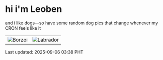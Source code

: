 # hi i'm Leoben

and i like dogs—so have some random dog pics that change whenever my CRON feels like it

|  |  |
|--------|----------|
| ![Borzoi](https://random-dog-vercel.vercel.app/api/random-borzoi?v=1757101131) | ![Labrador](https://random-dog-vercel.vercel.app/api/random-labrador?v=1757101131) |

Last updated: 2025-09-06 03:38 PHT

